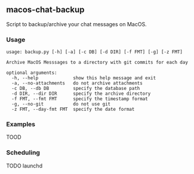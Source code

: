 ## macos-chat-backup

Script to backup/archive your chat messages on MacOS.

### Usage

```
usage: backup.py [-h] [-a] [-c DB] [-d DIR] [-f FMT] [-g] [-z FMT]

Archive MacOS Messsages to a directory with git commits for each day

optional arguments:
  -h, --help             show this help message and exit
  -a, --no-attachments   do not archive attachments
  -c DB, --db DB         specify the database path
  -d DIR, --dir DIR      specify the archive directory
  -f FMT, --fmt FMT      specify the timestamp format
  -g, --no-git           do not use git
  -z FMT, --day-fmt FMT  specify the date format
```

### Examples

TOOD

### Scheduling

TODO launchd
